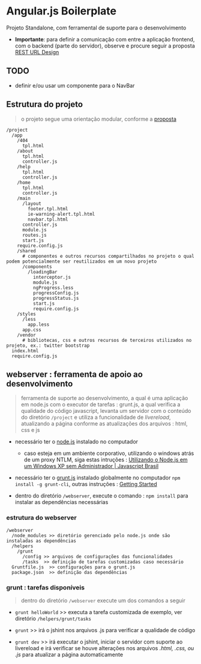 # Angular.js Boilerplate

Projeto Standalone, com ferramental de suporte para o desenvolvimento

* **Importante**: para definir a comunicação com entre a aplicação frontend, com o backend (parte do servidor), observe e procure seguir a proposta [REST URL Design](https://gist.github.com/erkobridee/3868035)

## TODO

* definir e/ou usar um componente para o NavBar


## Estrutura do projeto

> o projeto segue uma orientação modular, conforme a [proposta](https://gist.github.com/erkobridee/6933795#projeto-modular)

```
/project
  /app
    /404
      tpl.html
    /about
      tpl.html
      controller.js
    /help
      tpl.html
      controller.js
    /home
      tpl.html
      controller.js
    /main
      /layout
        footer.tpl.html
        ie-warning-alert.tpl.html
        navbar.tpl.html
      controller.js
      module.js
      routes.js
      start.js 
    require.config.js     
    /shared
      # componentes e outros recursos compartilhados no projeto o qual podem potencialmente ser reutilizados em um novo projeto
      /components
        /loadingBar
          interceptor.js
          module.js
          ngProgress.less
          progressConfig.js
          progressStatus.js
          start.js
          require.config.js
    /styles
      /less
        app.less
      app.css
    /vendor
      # bibliotecas, css e outros recursos de terceiros utilizados no projeto, ex.: twitter bootstrap  
  index.html
  require.config.js
```

## webserver : ferramenta de apoio ao desenvolvimento

> ferramenta de suporte ao desenvolvimento, a qual é uma aplicação em node.js com o executor de tarefas : grunt.js, a qual verifica a qualidade do código javascript, levanta um servidor com o conteúdo do diretório `/project` e utiliza a funcionalidade de *livereload*, atualizando a página conforme as atualizações dos arquivos : html, css e js

* necessário ter o [node.js](http://nodejs.org/) instalado no computador

  * caso esteja em um ambiente corporativo, utilizando o windows atrás de um proxy NTLM, siga estas intruções : [Utilizando o Node.js em um Windows XP sem Administrador | Javascript Brasil](http://javascriptbrasil.com/2012/11/19/utilizando-o-node-js-em-um-windows-xp-sem-administrador/)

* necessário ter o [grunt.js](http://gruntjs.com/) instalado globalmente no computador `npm install -g grunt-cli`, outras instruções : [Getting Started](http://gruntjs.com/getting-started)

* dentro do diretório `/webserver`, execute o comando :  `npm install` para instalar as dependências necessárias

### estrutura do webserver

```
/webserver
  /node_modules >> diretório gerenciado pelo node.js onde são instaladas as dependências
  /helpers
    /grunt
      /config >> arquivos de configurações das funcionalidades 
      /tasks  >> definição de tarefas customizadas caso necessário
  Gruntfile.js  >> configurações para o grunt.js
  package.json  >> definição das dependências
```

### grunt : tarefas disponíveis

> dentro do diretório `/webserver` execute um dos comandos a seguir

* `grunt helloWorld` >> executa a tarefa customizada de exemplo, ver diretório `/helpers/grunt/tasks`

* `grunt` >> irá o jshint nos arquivos .js para verificar a qualidade de código

* `grunt dev` >> irá executar o jshint, iniciar o servidor com suporte ao livereload e irá verificar se houve alterações nos arquivos *.html, .css, ou .js* para atualizar a página automaticamente
